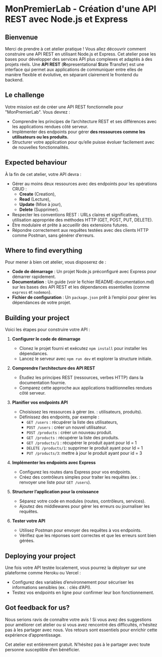 # MonPremierLab - Création d'une API REST avec Node.js et Express

## Bienvenue
Merci de prendre à cet atelier pratique ! Vous allez découvrir comment construire une API REST en utilisant Node.js et Express. Cet atelier pose les bases pour développer des services API plus complexes et adaptés à des projets réels. Une **API REST** (**R**epresentational **S**tate **T**ransfer) est une interface qui permet aux applications de communiquer entre elles de manière flexible et évolutive, en séparant clairement le frontend du backend.

## Le challenge
Votre mission est de créer une API REST fonctionnelle pour "MonPremierLab". Vous devrez :  
- Comprendre les principes de l’architecture REST et ses différences avec les applications rendues côté serveur.  
- Implémenter des endpoints pour gérer **des ressources comme les utilisateurs ou les produits.**
- Structurer votre application pour qu’elle puisse évoluer facilement avec de nouvelles fonctionnalités.

## Expected behaviour
À la fin de cet atelier, votre API devra :  
- Gérer au moins deux ressources avec des endpoints pour les opérations CRUD :  
  - **Create** (Creation),  
  - **Read** (Lecture),  
  - **Update** (Mise à jour),  
  - **Delete** (Supprimer).  
- Respecter les conventions REST : URLs claires et significatives, utilisation appropriée des méthodes HTTP (GET, POST, PUT, DELETE).  
- Être modulaire et prête à accueillir des extensions futures.  
- Répondre correctement aux requêtes testées avec des clients HTTP comme Postman, sans générer d’erreurs.

## Where to find everything
Pour mener à bien cet atelier, vous disposerez de :  
- **Code de démarrage** : Un projet Node.js préconfiguré avec Express pour démarrer rapidement.  
- **Documentation** : Un guide (voir le fichier README-documentation.md) sur les bases des API REST et les dépendances essentielles (comme `express` et `nodemon`).  
- **Fichier de configuration** : Un `package.json` prêt à l’emploi pour gérer les dépendances de votre projet.

## Building your project
Voici les étapes pour construire votre API :  
1. **Configurer le code de démarrage**  
   - Clonez le projet fourni et exécutez `npm install` pour installer les dépendances.
   - Lancez le serveur avec `npm run dev` et explorer la structure initiale.  

2. **Comprendre l’architecture des API REST**  
   - Étudiez les principes REST (ressources, verbes HTTP) dans la documentation fournie.  
   - Comparez cette approche aux applications traditionnelles rendues côté serveur.  

3. **Planifier vos endpoints API**  
   - Choisissez les ressources à gérer (ex. : utilisateurs, produits).  
   - Définissez des endpoints, par exemple :  
     - `GET /users` : récupérer la liste des utilisateurs,  
     - `POST /users` : créer un nouvel utilisateur.  
     - `POST /products` : créer un nouveau produit.  
     - `GET /products` : récupérer la liste des produits.
     - `GET /products/1` : récupérer le produit ayant pour Id = 1
     - `DELETE /products/1`: supprimer le produit ayant pour Id = 1
     - `PUT /products/3`: mettre à jour le produit ayant pour id = 3 

4. **Implémenter les endpoints avec Express**  
   - Configurez les routes dans Express pour vos endpoints.  
   - Créez des contrôleurs simples pour traiter les requêtes (ex. : renvoyer une liste pour `GET /users`).  

5. **Structurer l’application pour la croissance**  
   - Séparez votre code en modules (routes, contrôleurs, services).  
   - Ajoutez des middlewares pour gérer les erreurs ou journaliser les requêtes.  

6. **Tester votre API**  
   - Utilisez Postman pour envoyer des requêtes à vos endpoints.  
   - Vérifiez que les réponses sont correctes et que les erreurs sont bien gérées.  

## Deploying your project
Une fois votre API testée localement, vous pourrez la déployer sur une plateforme comme Heroku ou Vercel :  
- Configurez des variables d’environnement pour sécuriser les informations sensibles (ex. : clés d’API).  
- Testez vos endpoints en ligne pour confirmer leur bon fonctionnement.

## Got feedback for us?
Nous serions ravis de connaître votre avis ! Si vous avez des suggestions pour améliorer cet atelier ou si vous avez rencontré des difficultés, n’hésitez pas à les partager avec nous. Vos retours sont essentiels pour enrichir cette expérience d’apprentissage.

Cet atelier est entièrement gratuit. N’hésitez pas à le partager avec toute personne susceptible d’en bénéficier.